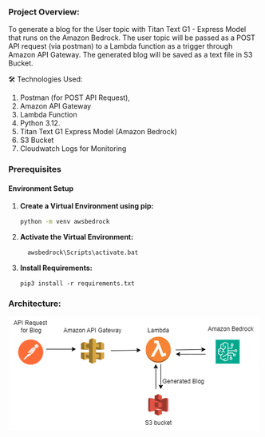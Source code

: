 ### Project Overview: 
To generate a blog for the User topic with Titan Text G1 - Express Model that runs on the Amazon Bedrock. The user topic will be passed as a POST API request (via postman) to a Lambda function as a trigger through Amazon API Gateway. The generated blog will be saved as a text file in S3 Bucket.

🛠️ Technologies Used:
1. Postman (for POST API Request), 
2. Amazon API Gateway 
3. Lambda Function
4. Python 3.12.
5. Titan Text G1 Express Model (Amazon Bedrock)
6. S3 Bucket
7. Cloudwatch Logs for Monitoring



### Prerequisites
#### Environment Setup

1. **Create a Virtual Environment using pip:**
   ```bash
   python -m venv awsbedrock
   ```
   
2. **Activate the Virtual Environment:**
   ```bash
     awsbedrock\Scripts\activate.bat
   ```
3. **Install Requirements:**
   ```
   pip3 install -r requirements.txt
   ```
      
### Architecture:

![Architecture](assets/Blog_Generation_Architecture.png)

